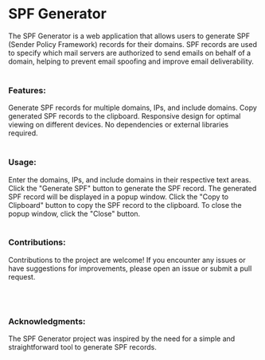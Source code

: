 # SPF Generator
The SPF Generator is a web application that allows users to generate SPF (Sender Policy Framework) records for their domains. SPF records are used to specify which mail servers are authorized to send emails on behalf of a domain, helping to prevent email spoofing and improve email deliverability.
</br>
</br>
### Features:
Generate SPF records for multiple domains, IPs, and include domains.
Copy generated SPF records to the clipboard.
Responsive design for optimal viewing on different devices.
No dependencies or external libraries required.
</br>
</br>
### Usage:
Enter the domains, IPs, and include domains in their respective text areas.
Click the "Generate SPF" button to generate the SPF record.
The generated SPF record will be displayed in a popup window.
Click the "Copy to Clipboard" button to copy the SPF record to the clipboard.
To close the popup window, click the "Close" button.
</br>
</br>
### Contributions:
Contributions to the project are welcome! If you encounter any issues or have suggestions for improvements, please open an issue or submit a pull request.

</br>
</br>

### Acknowledgments:
The SPF Generator project was inspired by the need for a simple and straightforward tool to generate SPF records. 
